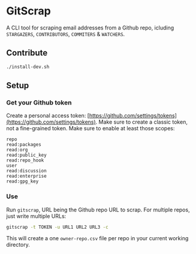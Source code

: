 # GitScrap

A CLI tool for scraping email addresses from a Github repo, icluding `STARGAZERS`, `CONTRIBUTORS`, `COMMITERS` & `WATCHERS`.

## Contribute

```bash
./install-dev.sh
```

## Setup

### Get your Github token

Create a personal access token: [https://github.com/settings/tokens](https://github.com/settings/tokens).
Make sure to create a classic token, not a fine-grained token.
Make sure to enable at least those scopes:

```text
repo
read:packages
read:org
read:public_key
read:repo_hook
user
read:discussion
read:enterprise
read:gpg_key
```

### Use

Run `gitscrap`, URL being the Github repo URL to scrap. For multiple repos, just write multiple URLs:

```bash
gitscrap -t TOKEN -u URL1 URL2 URL3 -c
```

This will create a one `owner-repo.csv` file per repo in your current working directory.
